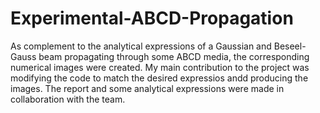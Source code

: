 # Experimental-ABCD-Propagation
As complement to the analytical expressions of a Gaussian and Beseel-Gauss beam propagating through some ABCD media, the corresponding numerical images were created. 
My main contribution to the project was modifying the code to match the desired expressios andd producing the images.
The report and some analytical expressions were made in collaboration with the team. 
